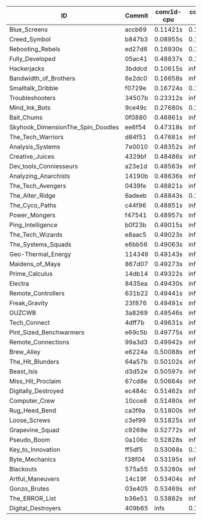 |ID|Commit|conv1d-cpu|conv1d-gpu|DWSPConv2D-gpu|gemm-gpu|avg|
|-|-|-|-|-|-|-|
|Blue_Screens|accb69|0.11421s|0.13702s|2.89415s|1.92074s|1.26653s|
|Creed_Symbol|b847b3|0.08955s|0.11292s|3.13773s|1.87388s|1.30352s|
|Rebooting_Rebels|ed27d6|0.16930s|0.14844s|3.04497s|2.05524s|1.35449s|
|Fully_Developed|05ac41|0.48837s|0.13907s|2.90540s|2.08597s|1.40470s|
|Hackerjacks|3bddcd|0.10615s|infs|infs|4.55639s|infs|
|Bandwidth_of_Brothers|6e2dc0|0.16658s|infs|infs|2.00327s|infs|
|Smalltalk_Dribble|f0729e|0.16724s|0.14078s|infs|2.03689s|infs|
|Troubleshooters|34507b|0.23312s|infs|infs|4.56312s|infs|
|Mind_Ink_Bots|9ce49c|0.27680s|0.12565s|infs|4.31535s|infs|
|Bait_Chums|0f0880|0.46861s|infs|infs|4.38131s|infs|
|Skyhook_DimensionThe_Spin_Doodles|ee6f54|0.47318s|infs|infs|4.38977s|infs|
|The_Tech_Warriors|d84f51|0.47681s|infs|infs|4.41297s|infs|
|Analysis_Systems|7e0010|0.48352s|infs|infs|4.36430s|infs|
|Creative_Juices|4329bf|0.48486s|infs|infs|4.38434s|infs|
|Dev_tools_Conniesseurs|a23e1d|0.48563s|infs|infs|4.35725s|infs|
|Analyzing_Anarchists|14190b|0.48636s|infs|infs|4.35731s|infs|
|The_Tech_Avengers|0439fe|0.48821s|infs|infs|4.36760s|infs|
|The_Alter_Ridge|6adeeb|0.48843s|0.14146s|infs|4.30989s|infs|
|The_Cyco_Paths|c44f96|0.48851s|infs|infs|4.38709s|infs|
|Power_Mongers|f47541|0.48957s|infs|infs|4.43475s|infs|
|Ping_Intelligence|b0f23b|0.49015s|infs|infs|4.36798s|infs|
|The_Tech_Wizards|e8aac5|0.49023s|infs|infs|4.37374s|infs|
|The_Systems_Squads|e6bb56|0.49063s|infs|infs|4.37617s|infs|
|Geo-Thermal_Energy|114349|0.49143s|infs|infs|4.56195s|infs|
|Maidens_of_Maya|867d07|0.49273s|infs|infs|4.37009s|infs|
|Prime_Calculus|14db14|0.49322s|infs|infs|4.46838s|infs|
|Electra|8435ea|0.49430s|infs|infs|4.46971s|infs|
|Remote_Controllers|631b22|0.49441s|infs|infs|4.36488s|infs|
|Freak_Gravity|23f876|0.49491s|infs|infs|4.37932s|infs|
|GUZCWB|3a8269|0.49546s|infs|infs|4.37396s|infs|
|Tech_Connect|4dff7b|0.49631s|infs|infs|4.36318s|infs|
|Pint_Sized_Benchwarmers|e69c5b|0.49775s|infs|infs|4.43197s|infs|
|Remote_Connections|99a3d3|0.49942s|infs|infs|4.42887s|infs|
|Brew_Alley|e6224a|0.50088s|infs|infs|4.38882s|infs|
|The_Hit_Blunders|64a57b|0.50102s|infs|infs|4.54482s|infs|
|Beast_Isis|d3d52e|0.50597s|infs|infs|4.56481s|infs|
|Miss_Hit_Proclaim|67cd8e|0.50664s|infs|infs|4.59529s|infs|
|Digitally_Destroyed|ec484c|0.51462s|infs|infs|4.42772s|infs|
|Computer_Crew|10cce8|0.51480s|infs|infs|4.56450s|infs|
|Rug_Heed_Bend|ca3f9a|0.51800s|infs|infs|4.61535s|infs|
|Loose_Screws|c3ef99|0.51825s|infs|infs|4.65836s|infs|
|Grapevine_Squad|c9269e|0.52772s|infs|infs|4.56318s|infs|
|Pseudo_Boom|0a106c|0.52828s|infs|infs|4.53277s|infs|
|Key_to_Innovation|ff5df5|0.53068s|0.16631s|infs|4.55870s|infs|
|Byte_Mechanics|f38f04|0.53195s|infs|infs|4.57797s|infs|
|Blackouts|575a55|0.53280s|infs|infs|4.59418s|infs|
|Artful_Maneuvers|14c19f|0.53404s|infs|infs|4.62100s|infs|
|Gonzo_Brutes|03e405|0.53469s|infs|infs|4.54515s|infs|
|The_ERROR_List|b36e51|0.53882s|infs|infs|4.59553s|infs|
|Digital_Destroyers|409b65|infs|0.16238s|3.09630s|2.05659s|infs|
